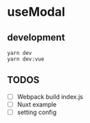 # useModal

## development

```shell
yarn dev
yarn dev:vue
```

## TODOS

- [ ] Webpack build index.js
- [ ] Nuxt example
- [ ] setting config
